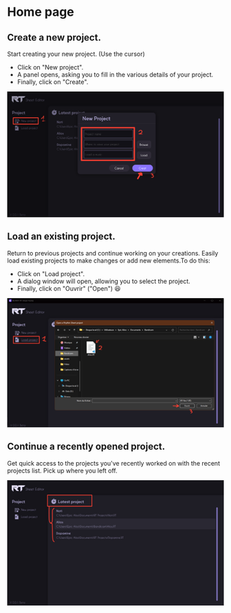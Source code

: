# Home page

## Create a new project.

Start creating your new project. (Use the cursor) 
- Click on "New project".
- A panel opens, asking you to fill in the various details of your project.
- Finally, click on "Create".

![An image](./assets/HomePageImg.png)

## Load an existing project.

Return to previous projects and continue working on your creations. Easily load existing projects to make changes or add new elements.To do this:
- Click on "Load project".
- A dialog window will open, allowing you to select the project.
- Finally, click on "Ouvrir" ("Open") :satisfied:

![An image](./assets/LoadProject.png)

## Continue a recently opened project.

Get quick access to the projects you've recently worked on with the recent projects list. Pick up where you left off.

![An image](./assets/LatestProject.png)